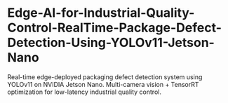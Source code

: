 # Edge-AI-for-Industrial-Quality-Control-RealTime-Package-Defect-Detection-Using-YOLOv11-Jetson-Nano
 Real-time edge-deployed packaging defect detection system using YOLOv11 on NVIDIA Jetson Nano. Multi-camera vision + TensorRT optimization for low-latency industrial quality control.
